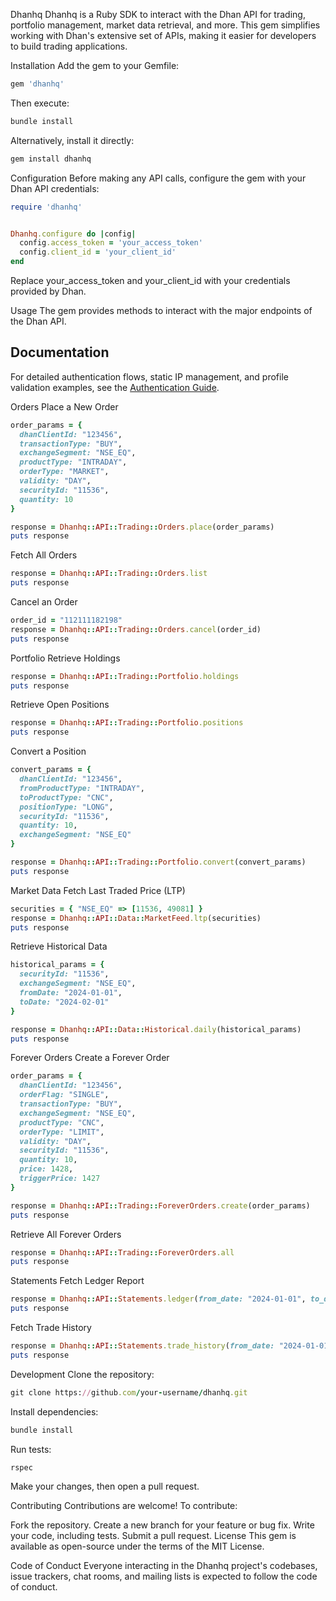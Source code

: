 Dhanhq
Dhanhq is a Ruby SDK to interact with the Dhan API for trading, portfolio management, market data retrieval, and more. This gem simplifies working with Dhan's extensive set of APIs, making it easier for developers to build trading applications.

Installation
Add the gem to your Gemfile:

```ruby
gem 'dhanhq'
```

Then execute:

```ruby
bundle install
```

Alternatively, install it directly:

```ruby
gem install dhanhq
```

Configuration
Before making any API calls, configure the gem with your Dhan API credentials:

```ruby
require 'dhanhq'


Dhanhq.configure do |config|
  config.access_token = 'your_access_token'
  config.client_id = 'your_client_id'
end
```

Replace your_access_token and your_client_id with your credentials provided by Dhan.

Usage
The gem provides methods to interact with the major endpoints of the Dhan API.

## Documentation

For detailed authentication flows, static IP management, and profile validation examples, see the [Authentication Guide](docs/authentication.md).

Orders
Place a New Order

```ruby
order_params = {
  dhanClientId: "123456",
  transactionType: "BUY",
  exchangeSegment: "NSE_EQ",
  productType: "INTRADAY",
  orderType: "MARKET",
  validity: "DAY",
  securityId: "11536",
  quantity: 10
}

response = Dhanhq::API::Trading::Orders.place(order_params)
puts response
```

Fetch All Orders

```ruby
response = Dhanhq::API::Trading::Orders.list
puts response
```

Cancel an Order

```ruby
order_id = "112111182198"
response = Dhanhq::API::Trading::Orders.cancel(order_id)
puts response
```

Portfolio
Retrieve Holdings

```ruby
response = Dhanhq::API::Trading::Portfolio.holdings
puts response
```

Retrieve Open Positions

```ruby
response = Dhanhq::API::Trading::Portfolio.positions
puts response
```

Convert a Position

```ruby
convert_params = {
  dhanClientId: "123456",
  fromProductType: "INTRADAY",
  toProductType: "CNC",
  positionType: "LONG",
  securityId: "11536",
  quantity: 10,
  exchangeSegment: "NSE_EQ"
}

response = Dhanhq::API::Trading::Portfolio.convert(convert_params)
puts response
```

Market Data
Fetch Last Traded Price (LTP)

```ruby
securities = { "NSE_EQ" => [11536, 49081] }
response = Dhanhq::API::Data::MarketFeed.ltp(securities)
puts response
```

Retrieve Historical Data

```ruby
historical_params = {
  securityId: "11536",
  exchangeSegment: "NSE_EQ",
  fromDate: "2024-01-01",
  toDate: "2024-02-01"
}

response = Dhanhq::API::Data::Historical.daily(historical_params)
puts response
```

Forever Orders
Create a Forever Order

```ruby
order_params = {
  dhanClientId: "123456",
  orderFlag: "SINGLE",
  transactionType: "BUY",
  exchangeSegment: "NSE_EQ",
  productType: "CNC",
  orderType: "LIMIT",
  validity: "DAY",
  securityId: "11536",
  quantity: 10,
  price: 1428,
  triggerPrice: 1427
}

response = Dhanhq::API::Trading::ForeverOrders.create(order_params)
puts response
```

Retrieve All Forever Orders

```ruby
response = Dhanhq::API::Trading::ForeverOrders.all
puts response
```

Statements
Fetch Ledger Report

```ruby
response = Dhanhq::API::Statements.ledger(from_date: "2024-01-01", to_date: "2024-01-31")
puts response
```

Fetch Trade History

```ruby
response = Dhanhq::API::Statements.trade_history(from_date: "2024-01-01", to_date: "2024-01-31", page: 0)
puts response
```

Development
Clone the repository:

```ruby
git clone https://github.com/your-username/dhanhq.git
```

Install dependencies:

```ruby
bundle install
```

Run tests:

```ruby
rspec
```

Make your changes, then open a pull request.

Contributing
Contributions are welcome! To contribute:

Fork the repository.
Create a new branch for your feature or bug fix.
Write your code, including tests.
Submit a pull request.
License
This gem is available as open-source under the terms of the MIT License.

Code of Conduct
Everyone interacting in the Dhanhq project's codebases, issue trackers, chat rooms, and mailing lists is expected to follow the code of conduct.
